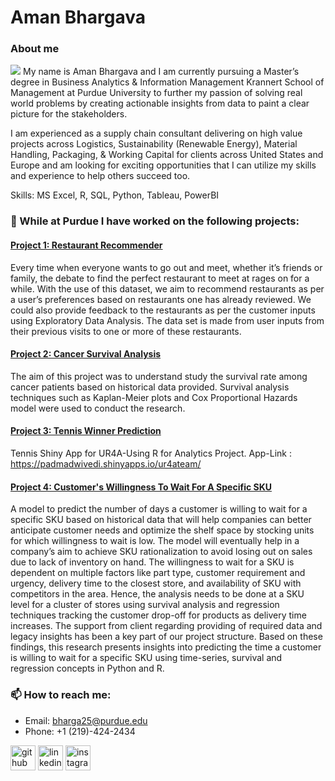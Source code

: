# Aman Bhargava
### About me
![](/Aman_Bhargava_images/WhatsApp%20Image%202022-04-27%20at%201.12.26%20PM.jpeg)
My name is Aman Bhargava and I am currently pursuing a Master’s degree in Business Analytics & Information Management Krannert School of Management at Purdue University to further my passion of solving real world problems by creating actionable insights from data to paint a clear picture for the stakeholders.

I am experienced as a supply chain consultant delivering on high value projects across Logistics, Sustainability (Renewable Energy), Material Handling, Packaging, & Working Capital for clients across United States and Europe and am looking for exciting opportunities that I can utilize my skills and experience to help others succeed too.

Skills: MS Excel, R, SQL, Python, Tableau, PowerBI

### 🔭 While at Purdue I have worked on the following projects:

#### [Project 1: Restaurant Recommender](https://github.com/amanbhargava97/Restaurant_Recommend)
Every time when everyone wants to go out and meet, whether it’s friends or family, the debate to find the perfect restaurant to meet at rages on for a while. With the use of this dataset, we aim to recommend restaurants as per a user’s preferences based on restaurants one has already reviewed. We could also provide feedback to the restaurants as per the customer inputs using Exploratory Data Analysis. The data set is made from user inputs from their previous visits to one or more of these restaurants.

#### [Project 2: Cancer Survival Analysis](https://github.com/amanbhargava97/CancerSurvivalAnalysis)
The aim of this project was to understand study the survival rate among cancer patients based on historical data provided. Survival analysis techniques such as Kaplan-Meier plots and Cox Proportional Hazards model were used to conduct the research.

#### [Project 3: Tennis Winner Prediction](https://github.com/amanbhargava97/Tennis-winner)
Tennis Shiny App for UR4A-Using R for Analytics Project. App-Link : https://padmadwivedi.shinyapps.io/ur4ateam/

#### [Project 4: Customer's Willingness To Wait For A Specific SKU](https://github.com/amanbhargava97/Willingness_To_Wait)
A model to predict the number of days a customer is willing to wait for a specific SKU based on historical data that will help companies can better anticipate customer needs and optimize the shelf space by stocking units for which willingness to wait is low. The model will eventually help in a company’s aim to achieve SKU rationalization to avoid losing out on sales due to lack of inventory on hand. The willingness to wait for a SKU is dependent on multiple factors like part type, customer requirement and urgency, delivery time to the closest store, and availability of SKU with competitors in the area. Hence, the analysis needs to be done at a SKU level for a cluster of stores using survival analysis and regression techniques tracking the customer drop-off for products as delivery time increases. The support from client regarding providing of required data and legacy insights has been a key part of our project structure. Based on these findings, this research presents insights into predicting the time a customer is willing to wait for a specific SKU using time-series, survival and regression concepts in Python and R.

### 📫 How to reach me: 
- Email: bharga25@purdue.edu 
- Phone: +1 (219)-424-2434

[<img src='https://cdn.jsdelivr.net/npm/simple-icons@3.0.1/icons/github.svg' alt='github' height='40'>](https://github.com/amanbhargava97)  [<img src='https://cdn.jsdelivr.net/npm/simple-icons@3.0.1/icons/linkedin.svg' alt='linkedin' height='40'>](https://www.linkedin.com/in/www.linkedin.com/in/amanbhargava97/)  [<img src='https://cdn.jsdelivr.net/npm/simple-icons@3.0.1/icons/instagram.svg' alt='instagram' height='40'>](https://www.instagram.com/amanbhargava97/) 
